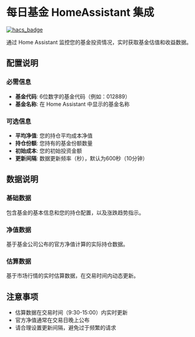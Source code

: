# 每日基金 HomeAssistant 集成

[![hacs_badge](https://img.shields.io/badge/HACS-Custom-41BDF5.svg)](https://github.com/hacs/integration)

通过 Home Assistant 监控您的基金投资情况，实时获取基金估值和收益数据。

## 配置说明

### 必需信息
- **基金代码**: 6位数字的基金代码（例如：012889）
- **基金名称**: 在 Home Assistant 中显示的基金名称

### 可选信息
- **平均净值**: 您的持仓平均成本净值
- **持仓份额**: 您持有的基金份额数量
- **初始成本**: 您的初始投资金额
- **更新间隔**: 数据更新频率（秒），默认为600秒（10分钟）

## 数据说明

### 基础数据
包含基金的基本信息和您的持仓配置，以及涨跌趋势指示。

### 净值数据
基于基金公司公布的官方净值计算的实际持仓数据。

### 估算数据
基于市场行情的实时估算数据，在交易时间内动态更新。

## 注意事项

- 估算数据在交易时间（9:30-15:00）内实时更新
- 官方净值通常在交易日晚上公布
- 请合理设置更新间隔，避免过于频繁的请求
